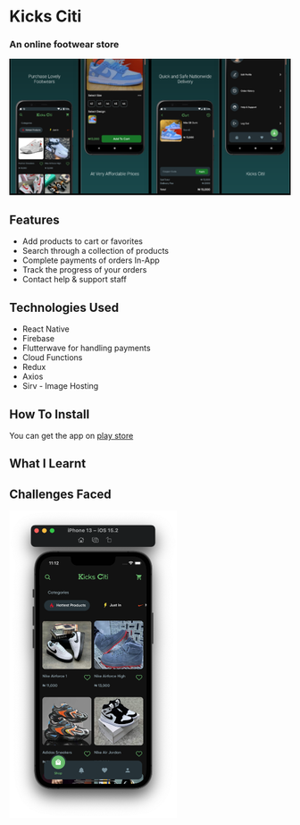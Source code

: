 # Kicks Citi
### An online footwear store
![App Screens](IMG/longmockup.png)
## Features
- Add products to cart or favorites
- Search through a collection of products
- Complete payments of orders In-App
- Track the progress of your orders
- Contact help & support staff
## Technologies Used
- React Native
- Firebase
- Flutterwave for handling payments
- Cloud Functions
- Redux
- Axios
- Sirv - Image Hosting

## How To Install
You can get the app on [play store](https://play.google.com/store/apps/details?id=com.my.ben.kicksciti)
## What I Learnt

## Challenges Faced

<img src="IMG/kicksciti.png" width="300" height="550">